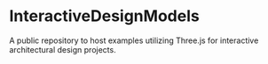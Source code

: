 # InteractiveDesignModels
A public repository to host examples utilizing Three.js for interactive architectural design projects.
